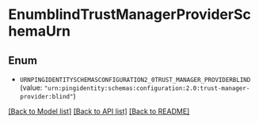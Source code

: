# EnumblindTrustManagerProviderSchemaUrn

## Enum


* `URNPINGIDENTITYSCHEMASCONFIGURATION2_0TRUST_MANAGER_PROVIDERBLIND` (value: `"urn:pingidentity:schemas:configuration:2.0:trust-manager-provider:blind"`)


[[Back to Model list]](../README.md#documentation-for-models) [[Back to API list]](../README.md#documentation-for-api-endpoints) [[Back to README]](../README.md)


